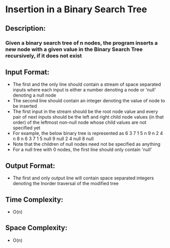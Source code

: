 # Insertion in a Binary Search Tree
## Description:
### Given a binary search tree of n nodes, the program inserts a new node with a given value in the Binary Search Tree recursively, if it does not exist
## Input Format:
* The first and the only line should contain a stream of space separated inputs where each input is either a number denoting a node or 'null' denoting a null node
* The second line should contain an integer denoting the value of node to be inserted
* The first input in the stream should be the root node value and every pair of next inputs should be the left and right child node values (in that order) of the leftmost non-null node whose child values are not specified yet
* For example, the below binary tree is represented as
                                                      6
                                              3               7
                                          1       5       n       9
                                        n   2   4   n           8   n
6 3 7 1 5 null 9 null 2 4 null 8 null
* Note that the children of null nodes need not be specified as anything
* For a null tree with 0 nodes, the first line should only contain 'null'
## Output Format:
* The first and only output line will contain space separated integers denoting the Inorder traversal of the modified tree
## Time Complexity: 
* O(n)
## Space Complexity: 
* O(n)